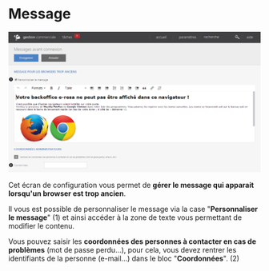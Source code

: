 # Message

![index-message](images/index-message.png)

Cet écran de configuration vous permet de **gérer le message qui apparait lorsqu'un browser est trop ancien**.

Il vous est possible de personnaliser le message via la case "**Personnaliser le message**" (1) et ainsi accéder à la zone de texte vous permettant de modifier le contenu.

Vous pouvez saisir les **coordonnées des personnes à contacter en cas de problèmes** (mot de passe perdu...), pour cela, vous devez rentrer les identifiants de la personne (e-mail...) dans le bloc "**Coordonnées**". (2)